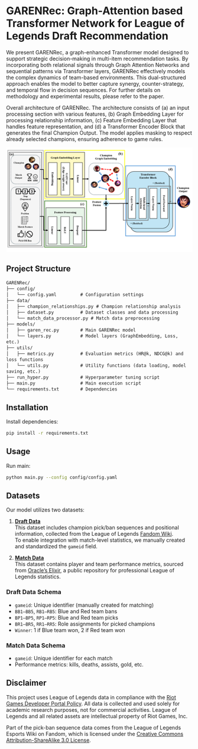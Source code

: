 # GARENRec: Graph-Attention based Transformer Network for League of Legends Draft Recommendation

We present GARENRec, a graph-enhanced Transformer model designed to support strategic decision-making in multi-item recommendation tasks. By incorporating both relational signals through Graph Attention Networks and sequential patterns via Transformer layers, GARENRec effectively models the complex dynamics of team-based environments. This dual-structured approach enables the model to better capture synergy, counter-strategy, and temporal flow in decision sequences. For further details on methodology and experimental results, please refer to the paper.

Overall architecture of GARENRec. The architecture consists of (a) an input processing section with various features, (b) Graph Embedding Layer for processing relationship information, (c) Feature Embedding Layer that handles feature representation, and (d) a Transformer Encoder Block that generates the final Champion Output. The model applies masking to respect already selected champions, ensuring adherence to game rules.

<p align="center"><img src="assets/Architecture.png"></p>

## Project Structure

```
GARENRec/
├── config/
│   └── config.yaml         # Configuration settings
├── data/
│   ├── champion_relationships.py # Champion relationship analysis
│   ├── dataset.py          # Dataset classes and data processing
│   └── match_data_processor.py # Match data preprocessing
├── models/
│   ├── garen_rec.py        # Main GARENRec model
│   └── layers.py           # Model layers (GraphEmbedding, Loss, etc.)
├── utils/
│   ├── metrics.py          # Evaluation metrics (HR@k, NDCG@k) and loss functions
│   └── utils.py            # Utility functions (data loading, model saving, etc.)
├── run_hyper.py            # Hyperparameter tuning script
├── main.py                 # Main execution script
└── requirements.txt        # Dependencies
```
## Installation

Install dependencies:

```bash
pip install -r requirements.txt
```

## Usage

Run main:

```bash
python main.py --config config/config.yaml
```

## Datasets

Our model utilizes two datasets:

1. **[Draft Data](https://github.com/paper0205/GARENRec/tree/main/dataset)**  
   This dataset includes champion pick/ban sequences and positional information, collected from the League of Legends [Fandom Wiki](https://lol.fandom.com/wiki/League_of_Legends_Esports_Wiki).  
   To enable integration with match-level statistics, we manually created and standardized the `gameid` field.

2. **[Match Data](https://drive.google.com/drive/u/1/folders/1gLSw0RLjBbtaNy0dgnGQDAZOHIgCe-HH)**  
   This dataset contains player and team performance metrics, sourced from [Oracle’s Elixir](https://oracleselixir.com/), a public repository for professional League of Legends statistics.

### Draft Data Schema
- `gameid`: Unique identifier (manually created for matching)
- `BB1–BB5`, `RB1–RB5`: Blue and Red team bans
- `BP1–BP5`, `RP1–RP5`: Blue and Red team picks
- `BR1–BR5`, `RR1–RR5`: Role assignments for picked champions
- `Winner`: 1 if Blue team won, 2 if Red team won

### Match Data Schema
- `gameid`: Unique identifier for each match
- Performance metrics: kills, deaths, assists, gold, etc.


## Disclaimer

This project uses League of Legends data in compliance with the [Riot Games Developer Portal Policy](https://developer.riotgames.com/policies/general). All data is collected and used solely for academic research purposes, not for commercial activities. League of Legends and all related assets are intellectual property of Riot Games, Inc.

Part of the pick-ban sequence data comes from the League of Legends Esports Wiki on Fandom, which is licensed under the [Creative Commons Attribution-ShareAlike 3.0 License](https://www.fandom.com/licensing).
